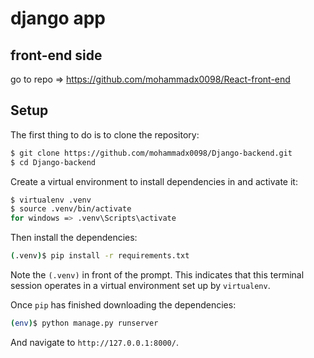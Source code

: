 # django app
## front-end side
go to repo => https://github.com/mohammadx0098/React-front-end
## Setup

The first thing to do is to clone the repository:

```sh
$ git clone https://github.com/mohammadx0098/Django-backend.git
$ cd Django-backend
```

Create a virtual environment to install dependencies in and activate it:

```sh
$ virtualenv .venv
$ source .venv/bin/activate
for windows => .venv\Scripts\activate
```

Then install the dependencies:

```sh
(.venv)$ pip install -r requirements.txt
```
Note the `(.venv)` in front of the prompt. This indicates that this terminal
session operates in a virtual environment set up by `virtualenv`.

Once `pip` has finished downloading the dependencies:
```sh
(env)$ python manage.py runserver
```
And navigate to `http://127.0.0.1:8000/`.
